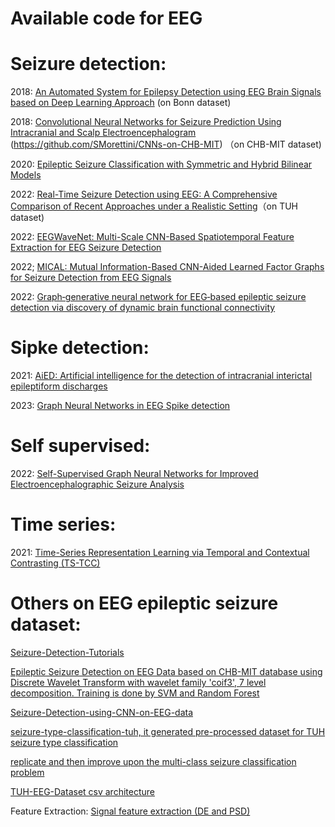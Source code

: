 # Available code for EEG 

Seizure detection:
======
2018: [An Automated System for Epilepsy Detection using EEG Brain Signals based on Deep Learning Approach](https://github.com/MathieuLaksh/eeg_epilepsy_conv1d)
(on Bonn dataset)

2018: [Convolutional Neural Networks for Seizure Prediction Using Intracranial and Scalp Electroencephalogram](https://github.com/NeuroSyd/seizure-prediction-CNN)
(https://github.com/SMorettini/CNNs-on-CHB-MIT)
（on CHB-MIT dataset)

2020: [Epileptic Seizure Classification with Symmetric and Hybrid Bilinear Models](https://github.com/NeuroSyd/Epileptic-Seizure-Classification)

2022: [Real-Time Seizure Detection using EEG: A Comprehensive Comparison of Recent Approaches under a Realistic Setting](https://github.com/AITRICS/EEG_real_time_seizure_detection)（on TUH dataset)

2022: [EEGWaveNet: Multi-Scale CNN-Based Spatiotemporal Feature Extraction for EEG Seizure Detection](https://github.com/IoBT-VISTEC/EEGWaveNet)

2022; [MICAL: Mutual Information-Based CNN-Aided Learned Factor Graphs for Seizure Detection from EEG Signals](https://github.com/bsalafia/CNN-Aided-Factor-Graphs-with-Estimated-Mutual-Information-Features-for-Seizure-Detection-MICAL)

2022: [Graph‐generative neural network for EEG‐based epileptic seizure detection via discovery of dynamic brain functional connectivity](https://github.com/ICLab4DL/GGN)

Sipke detection:
======
2021: [AiED: Artificial intelligence for the detection of intracranial interictal epileptiform discharges](https://github.com/ecoglab/aied)

2023: [Graph Neural Networks in EEG Spike detection](https://github.com/ahmedmohammed107/GNNs_EEG_Spike_Detection-)

Self supervised:
======
2022: [Self-Supervised Graph Neural Networks for Improved Electroencephalographic Seizure Analysis](https://github.com/tsy935/eeg-gnn-ssl)

Time series:
======
2021: [Time-Series Representation Learning via Temporal and Contextual Contrasting (TS-TCC)](https://github.com/emadeldeen24/TS-TCC)

Others on EEG epileptic seizure dataset:
======
[Seizure-Detection-Tutorials](https://github.com/Eldave93/Seizure-Detection-Tutorials)

[Epileptic Seizure Detection on EEG Data based on CHB-MIT database using Discrete Wavelet Transform with wavelet family 'coif3', 7 level decomposition. Training is done by SVM and Random Forest](https://github.com/hakanbicerrr/Epileptic_Seizure_Detection)

[Seizure-Detection-using-CNN-on-EEG-data](https://github.com/shubham-1123/Seizure-Detection-using-CNN-on-EEG-data)

[seizure-type-classification-tuh, it generated pre-processed dataset for TUH seizure type classification](https://github.com/IBM/seizure-type-classification-tuh)

[replicate and then improve upon the multi-class seizure classification problem](https://github.com/danielgrzenda/tuh_eeg)

[TUH-EEG-Dataset csv architecture](https://github.com/HaojiongZhang/TUH-EEG-Dataset)

Feature Extraction:
[Signal feature extraction (DE and PSD)](https://github.com/ziyujia/Signal-feature-extraction_DE-and-PSD)

